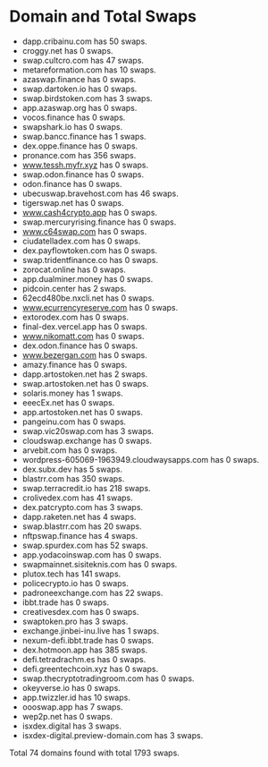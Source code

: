 # Domain and Total Swaps
- dapp.cribainu.com has 50 swaps.
- croggy.net has 0 swaps.
- swap.cultcro.com has 47 swaps.
- metareformation.com has 10 swaps.
- azaswap.finance has 0 swaps.
- swap.dartoken.io has 0 swaps.
- swap.birdstoken.com has 3 swaps.
- app.azaswap.org has 0 swaps.
- vocos.finance has 0 swaps.
- swapshark.io has 0 swaps.
- swap.bancc.finance has 1 swaps.
- dex.oppe.finance has 0 swaps.
- pronance.com has 356 swaps.
- www.tessh.myfr.xyz has 0 swaps.
- swap.odon.finance has 0 swaps.
- odon.finance has 0 swaps.
- ubecuswap.bravehost.com has 46 swaps.
- tigerswap.net has 0 swaps.
- www.cash4crypto.app has 0 swaps.
- swap.mercuryrising.finance has 0 swaps.
- www.c64swap.com has 0 swaps.
- ciudatelladex.com has 0 swaps.
- dex.payflowtoken.com has 0 swaps.
- swap.tridentfinance.co has 0 swaps.
- zorocat.online has 0 swaps.
- app.dualminer.money has 0 swaps.
- pidcoin.center has 2 swaps.
- 62ecd480be.nxcli.net has 0 swaps.
- www.ecurrencyreserve.com has 0 swaps.
- extorodex.com has 0 swaps.
- final-dex.vercel.app has 0 swaps.
- www.nikomatt.com has 0 swaps.
- dex.odon.finance has 0 swaps.
- www.bezergan.com has 0 swaps.
- amazy.finance has 0 swaps.
- dapp.artostoken.net has 2 swaps.
- swap.artostoken.net has 0 swaps.
- solaris.money has 1 swaps.
- eeecEx.net has 0 swaps.
- app.artostoken.net has 0 swaps.
- pangeinu.com has 0 swaps.
- swap.vic20swap.com has 3 swaps.
- cloudswap.exchange has 0 swaps.
- arvebit.com has 0 swaps.
- wordpress-605069-1963949.cloudwaysapps.com has 0 swaps.
- dex.subx.dev has 5 swaps.
- blastrr.com has 350 swaps.
- swap.terracredit.io has 218 swaps.
- crolivedex.com has 41 swaps.
- dex.patcrypto.com has 3 swaps.
- dapp.raketen.net has 4 swaps.
- swap.blastrr.com has 20 swaps.
- nftpswap.finance has 4 swaps.
- swap.spurdex.com has 52 swaps.
- app.yodacoinswap.com has 0 swaps.
- swapmainnet.sisiteknis.com has 0 swaps.
- plutox.tech has 141 swaps.
- policecrypto.io has 0 swaps.
- padroneexchange.com has 22 swaps.
- ibbt.trade has 0 swaps.
- creativesdex.com has 0 swaps.
- swaptoken.pro has 3 swaps.
- exchange.jinbei-inu.live has 1 swaps.
- nexum-defi.ibbt.trade has 0 swaps.
- dex.hotmoon.app has 385 swaps.
- defi.tetradrachm.es has 0 swaps.
- defi.greentechcoin.xyz has 0 swaps.
- swap.thecryptotradingroom.com has 0 swaps.
- okeyverse.io has 0 swaps.
- app.twizzler.id has 10 swaps.
- oooswap.app has 7 swaps.
- wep2p.net has 0 swaps.
- isxdex.digital has 3 swaps.
- isxdex-digital.preview-domain.com has 3 swaps.

Total 74 domains found with total 1793 swaps.